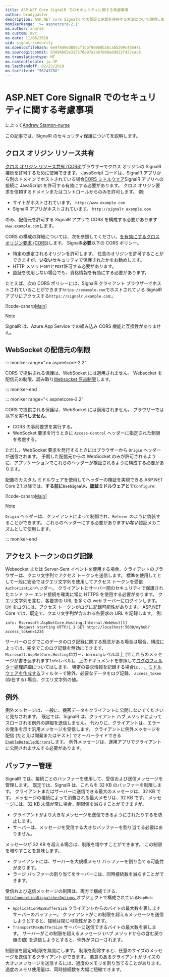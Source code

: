 ```yaml
---
title: ASP.NET Core SignalR でのセキュリティに関する考慮事項
author: bradygaster
description: ASP.NET Core SignalR での認証と承認を使用する方法について説明します。
monikerRange: '>= aspnetcore-2.1'
ms.author: anurse
ms.custom: mvc
ms.date: 11/06/2018
uid: signalr/security
ms.openlocfilehash: 6e9f849ed856cf1cbf989b8b16cab5209c465471
ms.sourcegitcommit: b3894b65e313570e97a2ab78b8addd22f427cac8
ms.translationtype: MT
ms.contentlocale: ja-JP
ms.lasthandoff: 02/23/2019
ms.locfileid: "56743788"
---
```

# <a name="security-considerations-in-aspnet-core-signalr"></a>ASP.NET Core SignalR でのセキュリティに関する考慮事項

によって[Andrew Stanton-nurse](https://twitter.com/anurse)

この記事では、SignalR のセキュリティ保護についてを説明します。

## <a name="cross-origin-resource-sharing"></a>クロス オリジン リソース共有

[クロス オリジン リソース共有 (CORS)](https://www.w3.org/TR/cors/)ブラウザーでクロス オリジンの SignalR 接続を許可するために使用できます。 JavaScript コードは、SignalR アプリから別のドメインでホストされている場合[CORS ミドルウェア](xref:security/cors)SignalR アプリへの接続に JavaScript を許可する有効にする必要があります。 クロス オリジン要求を信頼するドメインまたはコントロールからのみを許可します。 例:

* サイトがホストされています。 `http://www.example.com`
* SignalR アプリがホストされています。 `http://signalr.example.com`

のみ、配信元を許可する SignalR アプリで CORS を構成する必要があります`www.example.com`します。

CORS の構成の詳細については、次を参照してください。[を有効にするクロス オリジン要求 (CORS)](xref:security/cors)します。 SignalR**必要**以下の CORS ポリシー。

* 特定の想定されるオリジンを許可します。 任意のオリジンを許可することができますが、**いない**セキュリティで保護されたかをお勧めします。
* HTTP メソッド`GET`と`POST`許可する必要があります。
* 認証を使用しない場合でも、資格情報を有効にする必要があります。

たとえば、次の CORS ポリシーには、SignalR クライアント ブラウザーでホストされていることができます`https://example.com`でホストされている SignalR アプリにアクセスする`https://signalr.example.com`:。

[!code-csharp[Main](security/sample/Startup.cs?name=snippet1)]

> [!NOTE]
> SignalR は、Azure App Service での組み込み CORS 機能と互換性がありません。

## <a name="websocket-origin-restriction"></a>WebSocket の配信元の制限

::: moniker range=">= aspnetcore-2.2"

CORS で提供される保護は、WebSocket には適用されません。 Websocket を配信元の制限、読み取り[Websocket 原点制限](xref:fundamentals/websockets#websocket-origin-restriction)します。

::: moniker-end

::: moniker range="< aspnetcore-2.2"

CORS で提供される保護は、WebSocket には適用されません。 ブラウザーでは以下を実行**しません**。

* CORS の事前要求を実行する。
* WebSocket 要求を行うときに `Access-Control` ヘッダーに指定された制限を考慮する。

ただし、WebSocket 要求を発行するときにはブラウザーから `Origin` ヘッダーが送信されます。 予期した配信元からの WebSocket のみが許可されるように、アプリケーションでこれらのヘッダーが検証されるように構成する必要があります。

配置のカスタム ミドルウェアを使用してヘッダーの検証を実現できる ASP.NET Core 2.1 以降では、**する前に`UseSignalR`、認証ミドルウェアと**で`Configure`:

[!code-csharp[Main](security/sample/Startup.cs?name=snippet2)]

> [!NOTE]
> `Origin` ヘッダーは、クライアントによって制御され、`Referer` のように偽装することができます。 これらのヘッダーにする必要があります**いない**認証メカニズムとして使用します。

::: moniker-end

## <a name="access-token-logging"></a>アクセス トークンのログ記録

Websocket または Server-Sent イベントを使用する場合、クライアントのブラウザーは、クエリ文字列でアクセス トークンを送信します。 標準を使用してとして一般に安全ではクエリ文字列を使用してアクセス トークンを受信`Authorization`ヘッダー。 クライアントとサーバー間のセキュリティで保護されたエンド ツー エンド接続を確実に常に HTTPS を使用する必要があります。 クエリ文字列を含む、各要求の URL を多くの web サーバーにログインします。 Url をログには、アクセス トークンがログに記録可能性があります。 ASP.NET Core では、既定で、クエリ文字列が含まれる各要求の URL を記録します。 例:

```
info: Microsoft.AspNetCore.Hosting.Internal.WebHost[1]
      Request starting HTTP/1.1 GET http://localhost:5000/myhub?access_token=1234
```

サーバーのログでこのデータのログ記録に関する懸念がある場合は場合、構成によっては、完全でこのログ記録を無効にできます、`Microsoft.AspNetCore.Hosting`ロガー、`Warning`レベル以上 (でこれらのメッセージが書き込まれます`Info`レベル)。 上のドキュメントを参照して[ログのフィルター処理](xref:fundamentals/logging/index#log-filtering)詳細についてはします。 特定の要求情報を記録する場合は、 [、ミドルウェアを作成する](xref:fundamentals/middleware/write)フィルターで除外、必要なデータをログ記録、 `access_token` (存在する) 場合、クエリ文字列の値。

## <a name="exceptions"></a>例外

例外メッセージは、一般に、機密データをクライアントに公開しないでくださいと見なされます。 既定では、SignalR は、クライアント ハブ メソッドによってスローされる例外の詳細を送信しません。 代わりに、クライアントは、エラーの発生を示す汎用メッセージを受信します。 クライアントに例外メッセージを配信 (たとえば開発またはテスト) でオーバーライドできる[ `EnableDetailedErrors`](xref:signalr/configuration#configure-server-options)します。 例外メッセージは、運用アプリでクライアントに公開されませんする必要があります。

## <a name="buffer-management"></a>バッファー管理

SignalR では、接続ごとのバッファーを使用して、受信および送信メッセージを管理します。 既定では、SignalR は、これらを 32 KB のバッファーを制限します。 クライアントまたはサーバーに送信できる最大のメッセージは、32 KB です。 メッセージの接続によって消費される最大メモリは、32 KB です。 メッセージには、32 KB 未満が常に場合、制限値を減らすことができますが。

* クライアントがより大きなメッセージを送信できるようにされたりするを防止します。
* サーバーは、メッセージを受信する大きなバッファーを割り当てる必要はありません。

メッセージが 32 KB を超える場合は、制限を増やすことができます。 この制限を増やすことを意味します。

* クライアントには、サーバーを大規模メモリ バッファーを割り当てる可能性があります。
* ラージ バッファーの割り当てをサーバーには、同時接続数を減らすことができます。

受信および送信メッセージの制限は、両方で構成できる、 [ `HttpConnectionDispatcherOptions` ](xref:signalr/configuration#configure-server-options)オブジェクトで構成されている`MapHub`:

* `ApplicationMaxBufferSize` クライアントからのバイトの最大数を表しますサーバーのバッファー。 クライアントがこの制限を超えるメッセージを送信しようとすると、接続は閉じ可能性があります。
* `TransportMaxBufferSize` サーバーに送信できるバイトの最大数を表します。 サーバーがこの制限を超えるメッセージ (ハブ メソッドからの含む戻り値の値) を送信しようとすると、例外がスローされます。

制限値を設定`0`制限を無効にします。 制限を削除すると、任意のサイズのメッセージを送信するクライアントができます。 悪意のあるクライアントがサイズの大きいメッセージを送信するには、過度のメモリを割り当てることがあります。 過度のメモリ使用量は、同時接続数を大幅に短縮できます。

